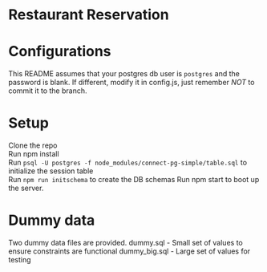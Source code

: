 # Restaurant Reservation

# Configurations
This README assumes that your postgres db user is `postgres` and the password is blank. If different, modify it in config.js, just remember *NOT* to commit it to the branch.  

# Setup
Clone the repo  
Run npm install  
Run `psql -U postgres -f node_modules/connect-pg-simple/table.sql` to initialize the session table  
Run `npm run initschema` to create the DB schemas 
Run npm start to boot up the server.

# Dummy data
Two dummy data files are provided.
dummy.sql - Small set of values to ensure constraints are functional
dummy_big.sql - Large set of values for testing